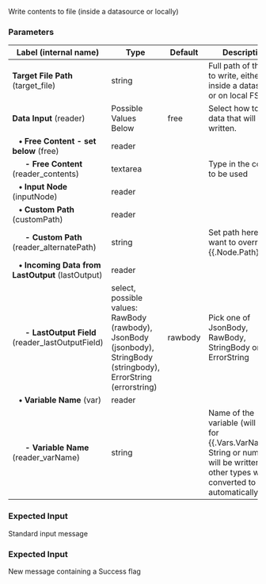 
 Write contents to file (inside a datasource or locally)

### Parameters
|Label (internal name)|Type|Default|Description|
|---|---|---|---|
|**Target File Path** (target_file)|string|<no value>|Full path of the file to write, either inside a datasource or on local FS.|
|**Data Input** (reader)|Possible Values Below|free|Select how to load data that will be written.|
|**&nbsp;&nbsp;&nbsp;&bull; Free Content - set below** (free)|reader|<no value>||
|**&nbsp;&nbsp;&nbsp;&nbsp;&nbsp;&nbsp;- Free Content** (reader_contents)|textarea|<no value>|Type in the content to be used|
|**&nbsp;&nbsp;&nbsp;&bull; Input Node** (inputNode)|reader|<no value>||
|**&nbsp;&nbsp;&nbsp;&bull; Custom Path** (customPath)|reader|<no value>||
|**&nbsp;&nbsp;&nbsp;&nbsp;&nbsp;&nbsp;- Custom Path** (reader_alternatePath)|string|<no value>|Set path here if you want to override {{.Node.Path}}|
|**&nbsp;&nbsp;&nbsp;&bull; Incoming Data from LastOutput** (lastOutput)|reader|<no value>||
|**&nbsp;&nbsp;&nbsp;&nbsp;&nbsp;&nbsp;- LastOutput Field** (reader_lastOutputField)|select, possible values: RawBody (rawbody),<br/>JsonBody (jsonbody),<br/>StringBody (stringbody),<br/>ErrorString (errorstring)|rawbody|Pick one of JsonBody, RawBody, StringBody or ErrorString|
|**&nbsp;&nbsp;&nbsp;&bull; Variable Name** (var)|reader|<no value>||
|**&nbsp;&nbsp;&nbsp;&nbsp;&nbsp;&nbsp;- Variable Name** (reader_varName)|string|<no value>|Name of the variable (will look for {{.Vars.VarName}}). String or numbers will be written as is, other types will be converted to JSON automatically.|



### Expected Input
Standard input message


### Expected Input
New message containing a Success flag


